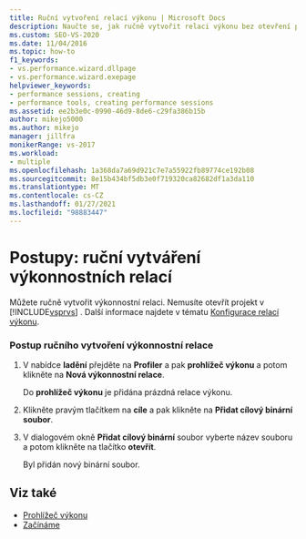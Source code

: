 ```yaml
---
title: Ruční vytvoření relací výkonu | Microsoft Docs
description: Naučte se, jak ručně vytvořit relaci výkonu bez otevření projektu v aplikaci Visual Studio.
ms.custom: SEO-VS-2020
ms.date: 11/04/2016
ms.topic: how-to
f1_keywords:
- vs.performance.wizard.dllpage
- vs.performance.wizard.exepage
helpviewer_keywords:
- performance sessions, creating
- performance tools, creating performance sessions
ms.assetid: ee2b3e0c-0990-46d9-8de6-c29fa386b15b
author: mikejo5000
ms.author: mikejo
manager: jillfra
monikerRange: vs-2017
ms.workload:
- multiple
ms.openlocfilehash: 1a368da7a69d921c7e7a55922fb89774ce192b08
ms.sourcegitcommit: 8e15b434bf5db3e0f719320ca82682df1a3da110
ms.translationtype: MT
ms.contentlocale: cs-CZ
ms.lasthandoff: 01/27/2021
ms.locfileid: "98883447"
---
```

# <a name="how-to-manually-create-performance-sessions"></a>Postupy: ruční vytváření výkonnostních relací
Můžete ručně vytvořit výkonnostní relaci. Nemusíte otevřít projekt v [!INCLUDE[vsprvs](../code-quality/includes/vsprvs_md.md)] . Další informace najdete v tématu [Konfigurace relací výkonu](../profiling/configuring-performance-sessions.md).

### <a name="to-manually-create-a-performance-session"></a>Postup ručního vytvoření výkonnostní relace

1. V nabídce **ladění** přejděte na **Profiler** a pak **prohlížeč výkonu** a potom klikněte na **Nová výkonnostní relace**.

     Do **prohlížeč výkonu** je přidána prázdná relace výkonu.

2. Klikněte pravým tlačítkem na **cíle** a pak klikněte na **Přidat cílový binární soubor**.

3. V dialogovém okně **Přidat cílový binární** soubor vyberte název souboru a potom klikněte na tlačítko **otevřít**.

     Byl přidán nový binární soubor.

## <a name="see-also"></a>Viz také
- [Prohlížeč výkonu](../profiling/performance-explorer.md)
- [Začínáme](../profiling/getting-started-with-performance-tools.md)
